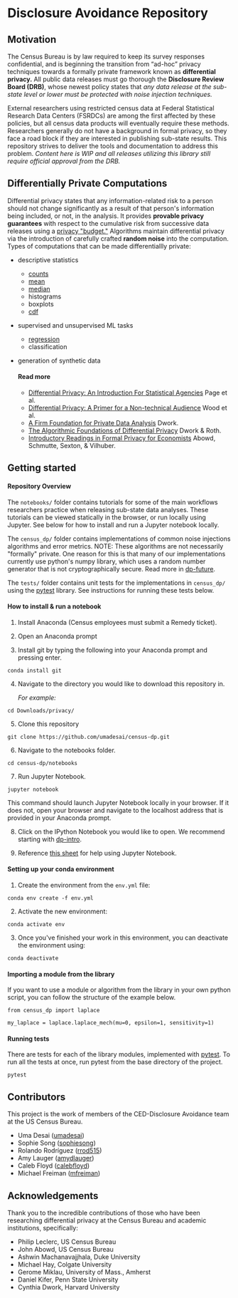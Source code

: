# Disclosure Avoidance Repository

## Motivation
The Census Bureau is by law required to keep its survey responses confidential, and is beginning the transition from “ad-hoc” privacy techniques towards a formally private framework known as **differential privacy.** All public data releases must go thorough the **Disclosure Review Board (DRB)**, whose newest policy states that *any data release at the sub-state level or lower must be protected with noise injection techniques.*

External researchers using restricted census data at Federal Statistical Research Data Centers (FSRDCs) are among the first affected by these policies, but all census data products will eventually require these methods. Researchers generally do not have a background in formal privacy, so they face a road block if they are interested in publishing sub-state results. This repository strives to deliver the tools and documentation to address this problem. *Content here is WIP and all releases utilizing this library still require official approval from the DRB.*

## Differentially Private Computations
Differential privacy states that any information-related risk to a person should not change significantly as a result of that person's information being included, or not, in the analysis. It provides **provable privacy guarantees** with respect to the cumulative risk from successive data releases using a [privacy "budget."](https://github.com/umadesai/census-dp/blob/master/notebooks/dp-budget.ipynb) Algorithms maintain differential privacy via the introduction of carefully crafted **random noise** into the computation. 
Types of computations that can be made differentiallly private:
- descriptive statistics
    - [counts](https://github.com/umadesai/census-dp/blob/master/notebooks/dp-count.ipynb)
    - [mean](https://github.com/umadesai/census-dp/blob/master/notebooks/dp-mean.ipynb)
    - [median](https://github.com/umadesai/census-dp/blob/master/notebooks/dp-median.ipynb)
    - histograms
    - boxplots
    - [cdf](https://github.com/umadesai/census-dp/blob/master/notebooks/dp-mm.ipynb)
- supervised and unsupervised ML tasks
    - [regression](https://github.com/umadesai/census-dp/blob/master/notebooks/dp-regression.ipynb)
    - classification
- generation of synthetic data

   #### Read more
   - [Differential Privacy: An Introduction For Statistical Agencies](https://gss.civilservice.gov.uk/wp-content/uploads/2018/12/12-12-18_FINAL_Privitar_Kobbi_Nissim_article.pdf) Page et al.
   - [Differential Privacy: A Primer for a Non-technical Audience](http://www.jetlaw.org/wp-content/uploads/2018/12/4_Wood_Final.pdf) Wood et al.
   - [A Firm Foundation for Private Data Analysis](http://delivery.acm.org/10.1145/1870000/1866758/p86-dwork.pdf?ip=108.28.104.96&id=1866758&acc=OPEN&key=4D4702B0C3E38B35%2E4D4702B0C3E38B35%2E4D4702B0C3E38B35%2E6D218144511F3437&__acm__=1562937387_c049c03e734df8e04aac19ab857b3961) Dwork.
   - [The Algorithmic Foundations of Differential Privacy](https://www.cis.upenn.edu/~aaroth/Papers/privacybook.pdf) Dwork & Roth.
   - [Introductory Readings in Formal Privacy for Economists](https://labordynamicsinstitute.github.io/privacy-bibliography/index.html) Abowd, Schmutte, Sexton, & Vilhuber.
   
## Getting started

#### Repository Overview

The `notebooks/` folder contains tutorials for some of the main workflows researchers practice when releasing sub-state data analyses. These tutorials can be viewed statically in the browser, or run locally using Jupyter. See below for how to install and run a Jupyter notebook locally. 

The `census_dp/` folder contains implementations of common noise injections algorithms and error metrics. NOTE: These algorithms are not necessarily "formally" private. One reason for this is that many of our implementations currently use python's numpy library, which uses a random number generator that is not cryptographically secure. Read more in [dp-future](https://github.com/umadesai/census-dp/blob/master/notebooks/dp-future.ipynb).

The `tests/` folder contains unit tests for the implementations in `census_dp/` using the [pytest](https://docs.pytest.org/en/latest/) library. See instructions for running these tests below.

#### How to install & run a notebook

1. Install Anaconda (Census employees must submit a Remedy ticket).

2. Open an Anaconda prompt

3. Install git by typing the following into your Anaconda prompt and pressing enter.
```
conda install git
``` 

4. Navigate to the directory you would like to download this repository in. 

    *For example:*
```
cd Downloads/privacy/
```

5. Clone this repository
```
git clone https://github.com/umadesai/census-dp.git
```
6. Navigate to the notebooks folder.
```
cd census-dp/notebooks
```
7. Run Jupyter Notebook.
```
jupyter notebook
```
This command should launch Jupyter Notebook locally in your browser. If it does not, open your browser and navigate to the localhost address that is provided in your Anaconda prompt.

8. Click on the IPython Notebook you would like to open. We recommend starting with [dp-intro](https://github.com/umadesai/census-dp/blob/master/notebooks/dp-intro.ipynb).

9. Reference [this sheet](https://s3.amazonaws.com/assets.datacamp.com/blog_assets/Jupyter_Notebook_Cheat_Sheet.pdf) for help using Jupyter Notebook.

#### Setting up your conda environment

1. Create the environment from the ```env.yml``` file:
```
conda env create -f env.yml
```
2. Activate the new environment:
```
conda activate env
```
3. Once you've finished your work in this environment, you can deactivate the environment using:
```
conda deactivate
```
#### Importing a module from the library

If you want to use a module or algorithm from the library in your own python script, you can follow the structure of the example below.
```
from census_dp import laplace

my_laplace = laplace.laplace_mech(mu=0, epsilon=1, sensitivity=1)
```
#### Running tests

There are tests for each of the library modules, implemented with [pytest](https://docs.pytest.org/en/latest/). To run all the tests at once, run pytest from the base directory of the project.
```
pytest
```
## Contributors

This project is the work of members of the CED-Disclosure Avoidance team at the US Census Bureau.
- Uma Desai ([umadesai](https://github.com/umadesai/))
- Sophie Song ([sophiesong](https://github.com/sophiesong))
- Rolando Rodríguez ([rrod515](https://github.com/rrod515))
- Amy Lauger ([amydlauger](https://github.com/amydlauger))
- Caleb Floyd ([calebfloyd](https://github.com/calebfloyd))
- Michael Freiman ([mfreiman](https://github.com/mfreiman))

## Acknowledgements

Thank you to the incredible contributions of those who have been researching differential privacy at the Census Bureau and academic institutions, specifically:
- Philip Leclerc, US Census Bureau
- John Abowd, US Census Bureau
- Ashwin Machanavajjhala, Duke University
- Michael Hay, Colgate University
- Gerome Miklau, University of Mass., Amherst
- Daniel Kifer, Penn State University
- Cynthia Dwork, Harvard University
